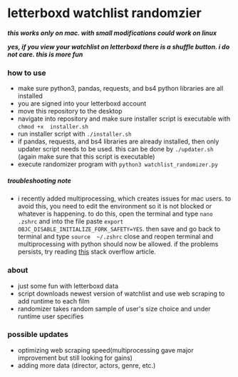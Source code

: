 # letterboxd watchlist randomzier

***this works only on mac. with small modifications could work on linux***

***yes, if you view your watchlist on letterboxd there is a shuffle button. i do not care. this is more fun***

### how to use

* make sure python3, pandas, requests, and bs4 python libraries are all installed
* you are signed into your letterboxd account
* move this repository to the desktop
* navigate into repository and make sure installer script is executable with `chmod +x 
installer.sh`
* run installer script with `./installer.sh`
* if pandas, requests, and bs4 libraries are already installed, then only updater script needs 
to be used. this can be done by `./updater.sh` (again make sure that this script is 
executable)
* execute randomizer program with `python3 watchlist_randomizer.py`

##### troubleshooting note

* i recently added multiprocessing, which creates issues for mac users. to avoid this, you 
need to edit the environment so it is not blocked or whatever is happening. to do this, open 
the terminal and type `nano .zshrc` and into the file paste `export 
OBJC_DISABLE_INITIALIZE_FORK_SAFETY=YES`. then save and go back to terminal and type `source 
~/.zshrc` close and reopen terminal and multiprocessing with python should now be allowed. if 
the problems persists, try reading 
[this](https://stackoverflow.com/questions/50168647/multiprocessing-causes-python-to-crash-and-gives-an-error-may-have-been-in-progr) 
stack overflow article.

### about

* just some fun with letterboxd data
* script downloads newest version of watchlist and use web scraping to add runtime to each film
* randomizer takes random sample of user's size choice and under runtime user specifies

### possible updates

* optimizing web scraping speed(multiprocessing gave major improvement but still looking for 
gains)
* adding more data (director, actors, genre, etc.)
